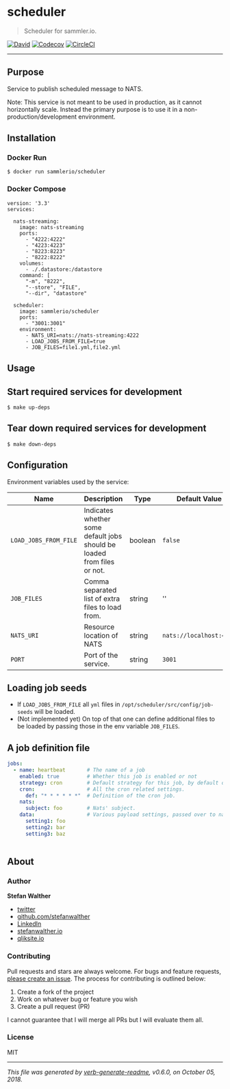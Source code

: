 # scheduler

> Scheduler for sammler.io.

[![David](https://img.shields.io/david/sammler/scheduler.svg)](https://github.com/sammler/scheduler)
[![Codecov](https://img.shields.io/codecov/c/github/sammler/scheduler.svg?logo=codecov)](https://codecov.io/gh/sammler/scheduler)
[![CircleCI](https://img.shields.io/circleci/project/github/sammler/scheduler/master.svg)](https://circleci.com/gh/sammler/scheduler)

---

## Purpose

Service to publish scheduled message to NATS.

Note: This service is not meant to be used in production, as it cannot horizontally scale. Instead the primary purpose is to use it in a non-production/development environment.

## Installation

### Docker Run

```
$ docker run sammlerio/scheduler
```

### Docker Compose

```
version: '3.3'
services:

  nats-streaming:
    image: nats-streaming
    ports:
      - "4222:4222"
      - "4223:4223"
      - "8223:8223"
      - "8222:8222"
    volumes:
      - ./.datastore:/datastore
    command: [
      "-m", "8222",
      "--store", "FILE",
      "--dir", "datastore"
  
  scheduler:
    image: sammlerio/scheduler
    ports:
      - "3001:3001"
    environment:
      - NATS_URI=nats://nats-streaming:4222
      - LOAD_JOBS_FROM_FILE=true
      - JOB_FILES=file1.yml,file2.yml
```

## Usage

## Start required services for development

```
$ make up-deps
```

## Tear down required services for development

```
$ make down-deps
```

## Configuration

Environment variables used by the service:

| Name                  | Description                                                             | Type          | Default Value           |
| ---                   | ---                                                                     | ---           | ---                     |
| `LOAD_JOBS_FROM_FILE` | Indicates whether some default jobs should be loaded from files or not. | boolean       | `false`                 |
| `JOB_FILES`           | Comma separated list of extra files to load from.                       | string        | ''                      |
| `NATS_URI`            | Resource location of NATS                                               | string        | `nats://localhost:4222` |
| `PORT`                | Port of the service.                                                    | string        | `3001`                  |

## Loading job seeds

- If `LOAD_JOBS_FROM_FILE` all `yml` files in `/opt/scheduler/src/config/job-seeds` will be loaded.
- (Not implemented yet) On top of that one can define additional files to be loaded by passing those in the env variable `JOB_FILES`.

## A job definition file

```yaml
jobs:
  - name: heartbeat       # The name of a job
    enabled: true         # Whether this job is enabled or not
    strategy: cron        # Default strategy for this job, by default only `cron` for now.
    cron:                 # All the cron related settings.
      def: "* * * * * *"  # Definition of the cron job.
    nats:
      subject: foo        # Nats' subject.
    data:                 # Various payload settings, passed over to nats.
      setting1: foo           
      setting2: bar
      setting3: baz
    
```

## About

### Author
**Stefan Walther**

* [twitter](http://twitter.com/waltherstefan)  
* [github.com/stefanwalther](http://github.com/stefanwalther) 
* [LinkedIn](https://www.linkedin.com/in/stefanwalther/) 
* [stefanwalther.io](https://stefanwalther.io)
* [qliksite.io](http://qliksite.io)

### Contributing
Pull requests and stars are always welcome. For bugs and feature requests, [please create an issue](https://github.com/sammlerio/scheduler/issues). The process for contributing is outlined below:

1. Create a fork of the project
2. Work on whatever bug or feature you wish
3. Create a pull request (PR)

I cannot guarantee that I will merge all PRs but I will evaluate them all.

### License
MIT

***

_This file was generated by [verb-generate-readme](https://github.com/verbose/verb-generate-readme), v0.6.0, on October 05, 2018._

